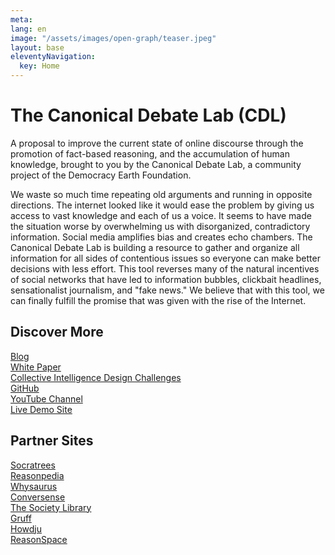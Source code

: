 ```yaml
---
meta:
lang: en
image: "/assets/images/open-graph/teaser.jpeg"
layout: base
eleventyNavigation:
  key: Home
---
```


# The Canonical Debate Lab (CDL)

A proposal to improve the current state of online discourse through the
promotion of fact-based reasoning, and the accumulation of human
knowledge, brought to you by the Canonical Debate Lab, a community
project of the Democracy Earth Foundation.

We waste so much time repeating old arguments and running in
opposite directions. The internet looked like it would ease the
problem by giving us access to vast knowledge and each of us a
voice. It seems to have made the situation worse by overwhelming us
with disorganized, contradictory information. Social media amplifies
bias and creates echo chambers. The Canonical Debate Lab is building
a resource to gather and organize all information for all sides of
contentious issues so everyone can make better decisions with less
effort. This tool reverses many of the natural incentives of social
networks that have led to information bubbles, clickbait headlines,
sensationalist journalism, and "fake news." We believe that with
this tool, we can finally fulfill the promise that was given with
the rise of the Internet.

## Discover More

  <p>
    <a href="https://medium.com/canonical-debate-lab">
      Blog
    </a>
    <br />
    <a href="https://github.com/canonical-debate-lab/paper/blob/master/README.mediawiki">
      White Paper
    </a>
    <br />
    <a href="/CIDesign/">Collective Intelligence Design Challenges</a>
    <br />
    <a href="https://github.com/canonical-debate-lab">GitHub</a>
    <br />
    <a href="https://www.youtube.com/channel/UCz0tKmmYwJcFqrjeyYkXaPA">
      YouTube Channel
    </a>
    <br />
    <a href="https://canonicaldebate.com">Live Demo Site</a>

  </p>

## Partner Sites

  <p>
    <a href="https://socratrees.azurewebsites.net/">Socratrees</a>
    <br />
    <a href="https://reasonpedia.com/">Reasonpedia</a>
    <br />
    <a href="https://www.whysaurus.com/">Whysaurus</a>
    <br />
    <a href="https://conversence.com/">Conversense</a>
    <br />
    <a href="https://www.societylibrary.org/">The Society Library</a>
    <br />
    <a href="http://gruff.org/">Gruff</a>
    <br />
    <a href="https://www.howdju.com/">Howdju</a>
    <br />
    <a href="https://www.reasonspace.com/">ReasonSpace</a>
  </p>
</div>

<!-- for debug: {{ site | dump }} {{page | dump }} {{meta | dump}}-->
